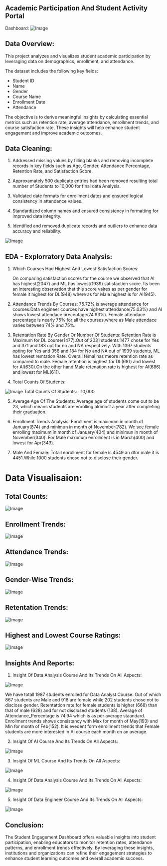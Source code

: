 
## Academic Participation And Student Activity Portal
Dashboard:
![Image](https://github.com/user-attachments/assets/47580179-7a01-46e4-aeee-f6ec4dd77520)

## Data Overview:
This project analyzes and visualizes student academic participation by leveraging data on demographics, enrollment, and attendance.

The dataset includes the following key fields:
* Student ID
* Name
* Gender
* Course Name
* Enrollment Date
* Attendance

The objective is to derive meaningful insights by calculating essential metrics such as retention rate, average attendance, enrollment trends, and course satisfaction rate. These insights will help enhance student engagement and improve academic outcomes.

## Data Cleaning:
1. Addressed missing values by filling blanks and removing incomplete records in key fields such as Age, Gender, Attendance Percentage, Retention Rate, and Satisfaction Score.

2. Approxamately 500 duplicate entries had been removed resulting total number of Students to 10,000 for final data Analysis. 

2. Validated date formats for enrollment dates and ensured logical consistency in attendance values.

3. Standardized column names and ensured consistency in formatting for improved data integrity.

4. Identified and removed duplicate records and outliers to enhance data accuracy and reliability.

![Image](https://github.com/user-attachments/assets/1e752413-82d3-498d-9794-d880f9bdda7e)


## EDA - Explorratory Data Analysis:
1. Which Courses Had Highest And Lowest Satisfaction Scores:

   On comparing satisfaction scores for the course we observed that AI has highest(2047) and ML has lowest(1939) 
   satisfaction score. Its been an interesting observation that this score vaires as per gender for female it highest for 
   DL(948) where as for Male highest is for AI(945).


2. Attendance Trends By Courses:
   75.72% is average attendance for courses.Data engineer cources have highest attendance(75.03%) and AI shows lowest 
   attendace precentage(74.93%). Female attendace percentage is nearly 75% for all the courses,where as Male attendace 
   varies between 74% and 75%.


3. Retentation Rate By Gender Or Number Of Students:
   Retention Rate is Maximum for DL course(1477).Out of 2031 students 1477 chose for Yes and 371 and 183 opt for no and NA 
   respectively. With 1397 students opting for Yes and 358 and 184 for No and NA out of 1939 students, ML has lowest 
   remtation Rate. Overall femal has meore retention rate as compared to male. Female retention is highest for DL(681) and 
   lowest for AI(630).On the other hand Male retenation rate is highest for AI(686) and lowest for ML(611).


4. Total Counts Of Students:

![Image](https://github.com/user-attachments/assets/e2f799b6-71ea-4619-85c6-bbaf4ad16f26)
   Total Counts Of Students: : 10,000


5. Average Age Of The Students:
   Average age of students come out to be 23, which means students are enrolling alomost a year after completing their 
   graduation.
 

6. Enrollment Trends Analysis:
   Enrollment is maximum in month of January(874) and minimun in month of November(782).
   We see female enrolling maximum in month of January(404) and minimun in month of November(340).
   For Male maximum enrollment is in March(400) and lowest for Apr(349).


7. Male And Female:
   Totall enrollment for female is 4549 an dfor male it is 4451.While 1000 students chose not to disclose their gender.


# Data Visualisaion:

## Total Counts:

![Image](https://github.com/user-attachments/assets/e2f799b6-71ea-4619-85c6-bbaf4ad16f26)


## Enrollment Trends:

![Image](https://github.com/user-attachments/assets/5436c1f1-0990-47a0-bddb-94f89a1b97b4)


## Attendance Trends:

![Image](https://github.com/user-attachments/assets/dc4fd9d2-d5c6-44ca-aa34-cbd83b662a58)


## Gender-Wise Trends:

![Image](https://github.com/user-attachments/assets/c8d374f2-a261-40e2-bfee-b77e19975f23)


## Retentation Trends:

![Image](https://github.com/user-attachments/assets/1e113b3a-a1f6-4ee2-8dc5-c3f6217f23b8)



## Highest and Lowest Course Ratings:

![Image](https://github.com/user-attachments/assets/c9a50bd6-5328-4907-9d82-ab172960fe95)







## Insights And Reports:
1. Insight Of Data Analysis Course And Its Trends On All Aspects:

![Image](https://github.com/user-attachments/assets/a3cb6995-0125-40f6-9a71-2ebf90d0ffc6)

We have totall 1987 students enrolled for Data Analyst Course. Out of which 867 students are Male and 918 are female while 202 students chose not to disclose gender.
Retentattion rate for female students is higher (668) than that of male (628) and for not disclosed students (138).
Average of Attendance_Percentage is 74.94 which is as per average staandard.
Enrollment trends shows consistancy with Max for month of May(193) and Min for month of Feb(152).
It is evedent form enrollment trends that Female students are more interested in AI course each month on an average.

2. Insight Of AI Course And Its Trends On All Aspects:

![Image](https://github.com/user-attachments/assets/c9f90249-b66c-487c-8bf6-1076bd1021bd)

3. Insight Of ML Course And Its Trends On All Aspects:

![Image](https://github.com/user-attachments/assets/f6bbd14c-348a-4445-8549-60978e416fd5)


4. Insight Of Data Analysis Course And Its Trends On All Aspects:

![Image](https://github.com/user-attachments/assets/0a8b69d2-38dd-4bd9-9c49-bd9f78d07ef9)


5. Insight Of Data Engineer Course And Its Trends On All Aspects:

![Image](https://github.com/user-attachments/assets/08428003-f7c5-4bec-bbd8-b16a1e397dfc)


## Conclusion:
The Student Engagement Dashboard offers valuable insights into student participation, enabling educators to monitor retention rates, attendance patterns, and enrollment trends effectively. By leveraging these insights, institutions and organizations can refine their engagement strategies to enhance student learning outcomes and overall academic success.

